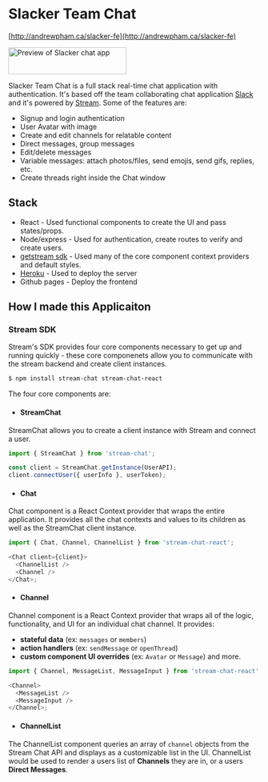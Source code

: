 # Slacker Team Chat

[http://andrewpham.ca/slacker-fe](http://andrewpham.ca/slacker-fe)

<a href="http://andrewpham.ca/slacker-fe" target="_blank">
    <img src="" alt="Preview of Slacker chat app" width="236" height="54"> 
</a>

Slacker Team Chat is a full stack real-time chat application with authentication. It's based off the team collaborating chat application [Slack](https://slack.com/) and it's powered by [Stream](https://getstream.io/). Some of the features are:

- Signup and login authentication
- User Avatar with image
- Create and edit channels for relatable content
- Direct messages, group messages
- Edit/delete messages
- Variable messages: attach photos/files, send emojis, send gifs, replies, etc.
- Create threads right inside the Chat window

## Stack

- React - Used functional components to create the UI and pass states/props.
- Node/express - Used for authentication, create routes to verify and create users.
- [getstream sdk](https://getstream.io/chat/docs/) - Used many of the core component context providers and default styles.
- [Heroku](https://www.heroku.com) - Used to deploy the server
- Github pages - Deploy the frontend

## How I made this Applicaiton

### Stream SDK

Stream's SDK provides four core components necessary to get up and running quickly - these core componenets allow you to communicate with the stream backend and create client instances.

```sh
$ npm install stream-chat stream-chat-react
```

The four core components are:

- #### StreamChat

StreamChat allows you to create a client instance with Stream and connect a user.

```js
import { StreamChat } from 'stream-chat';

const client = StreamChat.getInstance(UserAPI);
client.connectUser({ userInfo }, userToken);
```

- #### Chat

Chat component is a React Context provider that wraps the entire application. It provides all the chat contexts and values to its children as well as the StreamChat client instance.

```js
import { Chat, Channel, ChannelList } from 'stream-chat-react';

<Chat client={client}>
  <ChannelList />
  <Channel />
</Chat>;
```

- #### Channel

Channel component is a React Context provider that wraps all of the logic, functionality, and UI for an individual chat channel. It provides:

- **stateful data** (ex: `messages` or `members`)
- **action handlers** (ex: `sendMessage` or `openThread`)
- **custom component UI overrides** (ex: `Avatar` or `Message`)
  and more.

```js
import { Channel, MessageList, MessageInput } from 'stream-chat-react';

<Channel>
  <MessageList />
  <MessageInput />
</Channel>;
```

- #### ChannelList

The ChannelList component queries an array of `channel` objects from the Stream Chat API and displays as a customizable list in the UI. ChannelList would be used to render a users list of **Channels** they are in, or a users **Direct Messages**.
